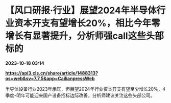 # 【风口研报·行业】展望2024年半导体行业资本开支有望增长20%，相比今年零增长有显著提升，分析师强call这些头部标的

**2023-10-18 03:14**

**https://api3.cls.cn/share/article/1488313?os=web&sv=7.7.5&app=CailianpressWeb**

半导体设备行业2023年承压，但展望2024年行业资本开支有望至少增长20%，4季度-明年可能迎来国产设备招标边际改善，分析师建议关注这些头部公司。